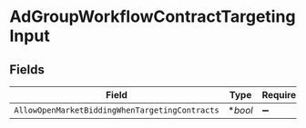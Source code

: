 # AdGroupWorkflowContractTargetingInput


## Fields

| Field                                          | Type                                           | Required                                       | Description                                    |
| ---------------------------------------------- | ---------------------------------------------- | ---------------------------------------------- | ---------------------------------------------- |
| `AllowOpenMarketBiddingWhenTargetingContracts` | **bool*                                        | :heavy_minus_sign:                             | N/A                                            |